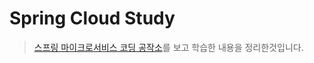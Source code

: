 # Spring Cloud Study
> [스프링 마이크로서비스 코딩 공작소](http://www.yes24.com/Product/Goods/67473377)를 보고 학습한 내용을 정리한것입니다.
